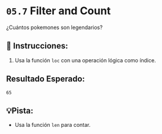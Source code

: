 # `05.7` Filter and Count

¿Cuántos pokemones son legendarios?

## 📝 Instrucciones:

1. Usa la función `loc` con una operación lógica como índice. 

## Resultado Esperado:

`65`

## 💡Pista: 

+ Usa la función `len` para contar.
